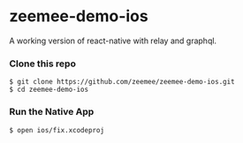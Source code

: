 # zeemee-demo-ios
A working version of react-native with relay and graphql.


### Clone this repo

```
$ git clone https://github.com/zeemee/zeemee-demo-ios.git
$ cd zeemee-demo-ios
```

### Run the Native App
```
$ open ios/fix.xcodeproj
```